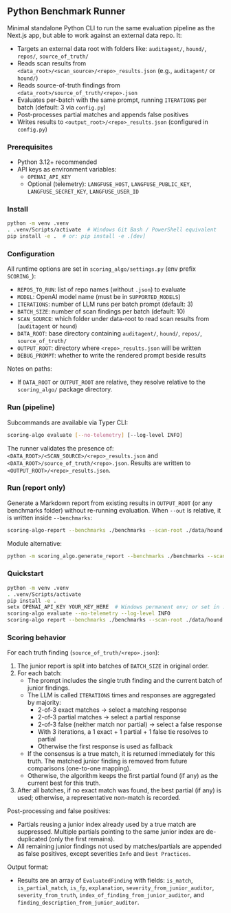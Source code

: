 ## Python Benchmark Runner

Minimal standalone Python CLI to run the same evaluation pipeline as the Next.js app, but able to work against an external data repo. It:

- Targets an external data root with folders like: `auditagent/`, `hound/`, `repos/`, `source_of_truth/`
- Reads scan results from `<data_root>/<scan_source>/<repo>_results.json` (e.g., `auditagent/` or `hound/`)
- Reads source-of-truth findings from `<data_root>/source_of_truth/<repo>.json`
- Evaluates per-batch with the same prompt, running `ITERATIONS` per batch (default: 3 via `config.py`)
- Post-processes partial matches and appends false positives
- Writes results to `<output_root>/<repo>_results.json` (configured in `config.py`)

### Prerequisites

- Python 3.12+ recommended
- API keys as environment variables:
  - `OPENAI_API_KEY`
  - Optional (telemetry): `LANGFUSE_HOST`, `LANGFUSE_PUBLIC_KEY`, `LANGFUSE_SECRET_KEY`, `LANGFUSE_USER_ID`

### Install

```bash
python -m venv .venv
. .venv/Scripts/activate  # Windows Git Bash / PowerShell equivalent
pip install -e .  # or: pip install -e .[dev]
```

### Configuration

All runtime options are set in `scoring_algo/settings.py` (env prefix `SCORING_`):

- `REPOS_TO_RUN`: list of repo names (without `.json`) to evaluate
- `MODEL`: OpenAI model name (must be in `SUPPORTED_MODELS`)
- `ITERATIONS`: number of LLM runs per batch prompt (default: 3)
- `BATCH_SIZE`: number of scan findings per batch (default: 10)
- `SCAN_SOURCE`: which folder under data-root to read scan results from (`auditagent` or `hound`)
- `DATA_ROOT`: base directory containing `auditagent/`, `hound/`, `repos/`, `source_of_truth/`
- `OUTPUT_ROOT`: directory where `<repo>_results.json` will be written
- `DEBUG_PROMPT`: whether to write the rendered prompt beside results

Notes on paths:
- If `DATA_ROOT` or `OUTPUT_ROOT` are relative, they resolve relative to the `scoring_algo/` package directory.

### Run (pipeline)

Subcommands are available via Typer CLI:

```bash
scoring-algo evaluate [--no-telemetry] [--log-level INFO]
```

The runner validates the presence of: `<DATA_ROOT>/<SCAN_SOURCE>/<repo>_results.json` and `<DATA_ROOT>/source_of_truth/<repo>.json`. Results are written to `<OUTPUT_ROOT>/<repo>_results.json`.

### Run (report only)

Generate a Markdown report from existing results in `OUTPUT_ROOT` (or any benchmarks folder) without re-running evaluation. When `--out` is relative, it is written inside `--benchmarks`:

```bash
scoring-algo-report --benchmarks ./benchmarks --scan-root ./data/hound --out REPORT.md
```

Module alternative:

```bash
python -m scoring_algo.generate_report --benchmarks ./benchmarks --scan-root ./data/hound --out REPORT.md
```

### Quickstart

```bash
python -m venv .venv
. .venv/Scripts/activate
pip install -e .
setx OPENAI_API_KEY YOUR_KEY_HERE  # Windows permanent env; or set in .env
scoring-algo evaluate --no-telemetry --log-level INFO
scoring-algo report --benchmarks ./benchmarks --scan-root ./data/hound --out REPORT.md
```

### Scoring behavior

For each truth finding (`source_of_truth/<repo>.json`):

1) The junior report is split into batches of `BATCH_SIZE` in original order.
2) For each batch:
   - The prompt includes the single truth finding and the current batch of junior findings.
   - The LLM is called `ITERATIONS` times and responses are aggregated by majority:
     - 2-of-3 exact matches → select a matching response
     - 2-of-3 partial matches → select a partial response
     - 2-of-3 false (neither match nor partial) → select a false response
     - With 3 iterations, a 1 exact + 1 partial + 1 false tie resolves to partial
     - Otherwise the first response is used as fallback
   - If the consensus is a true match, it is returned immediately for this truth. The matched junior finding is removed from future comparisons (one-to-one mapping).
   - Otherwise, the algorithm keeps the first partial found (if any) as the current best for this truth.
3) After all batches, if no exact match was found, the best partial (if any) is used; otherwise, a representative non-match is recorded.

Post-processing and false positives:

- Partials reusing a junior index already used by a true match are suppressed. Multiple partials pointing to the same junior index are de-duplicated (only the first remains).
- All remaining junior findings not used by matches/partials are appended as false positives, except severities `Info` and `Best Practices`.

Output format:

- Results are an array of `EvaluatedFinding` with fields: `is_match`, `is_partial_match`, `is_fp`, `explanation`, `severity_from_junior_auditor`, `severity_from_truth`, `index_of_finding_from_junior_auditor`, and `finding_description_from_junior_auditor`.


